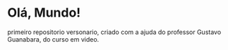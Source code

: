# Olá, Mundo!
 primeiro repositorio versonario, criado com a ajuda do professor Gustavo Guanabara, do curso em video.
